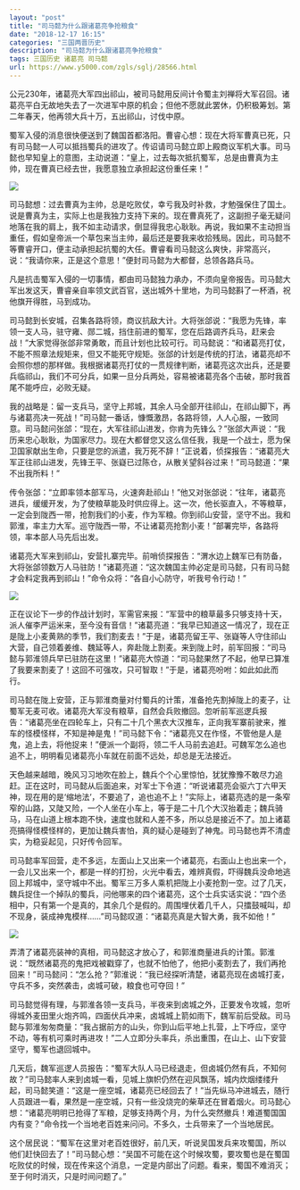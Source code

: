 ```yaml
---
layout: "post"
title: "司马懿为什么跟诸葛亮争抢粮食"
date: "2018-12-17 16:15"
categories: "三国两晋历史"
description: "司马懿为什么跟诸葛亮争抢粮食"
tags: 三国历史 诸葛亮 司马懿
url: https://www.y5000.com/zgls/sglj/28566.html
---
```






公元230年，诸葛亮大军四出祁山，被司马懿用反间计令蜀主刘禅将大军召回。诸葛亮平白无故地失去了一次进军中原的机会；但他不愿就此罢休，仍积极筹划。第二年春天，他再领大兵十万，五出祁山，讨伐中原。

蜀军入侵的消息很快便送到了魏国首都洛阳。曹睿心想：现在大将军曹真已死，只有司马懿一人可以抵挡蜀兵的进攻了。传诏请司马懿立即上殿商议军机大事。司马懿也早知皇上的意图，主动说道：“皇上，过去每次抵抗蜀军，总是由曹真为主帅，现在曹真已经去世，我愿意独立承担起这份重任来！”

![](https://img.y5000.com/uploads/allimg/180209/8-1P209101055c2.jpg)

司马懿想：过去曹真为主帅，总是吃败仗，幸亏我及时补救，才勉强保住了国土。说是曹真为主，实际上也是我独力支持下来的。现在曹真死了，这副担子毫无疑问地落在我的肩上，我不如主动请求，倒显得我忠心耿耿。再说，我如果不主动担当重任，假如皇帝派一个草包来当主帅，最后还是要我来收拾残局。因此，司马懿不等曹睿开口，便主动承担起抗蜀的大任。曹睿看司马懿这么爽快，非常高兴，说：“我请你来，正是这个意思！”便封司马懿为大都督，总领各路兵马。

凡是抗击蜀军入侵的一切事情，都由司马懿独力承办，不须向皇帝报告。司马懿大军出发这天，曹睿亲自率领文武百官，送出城外十里地，为司马懿斟了一杯酒，祝他旗开得胜，马到成功。

司马懿到长安城，召集各路将领，商议抗敌大计。大将张郃说：“我愿为先锋，率领一支人马，驻守雍、郧二城，挡住前进的蜀军，您在后路调齐兵马，赶来会战！”大家觉得张郃非常勇敢，而且计划也比较可行。司马懿说：“和诸葛亮打仗，不能不照章法规矩来，但又不能死守规矩。张郃的计划是传统的打法，诸葛亮却不会照你想的那样做。我根据诸葛亮打仗的一贯规律判断，诸葛亮这次出兵，还是要兵临祁山，我们不可分兵，如果一旦分兵两处，容易被诸葛亮各个击破，那时我首尾不能呼应，必败无疑。

我的战略是：留一支兵马，坚守上邦城，其余人马全部开往祁山，在祁山脚下，再与诸葛亮决一死战！”司马懿一番话，慷慨激昂，各路将领，人人心服，一致同意。司马懿问张郃：“现在，大军往祁山进发，你肯为先锋么？”张郃大声说：“我历来忠心耿耿，为国家尽力。现在大都督您又这么信任我，我是一个战士，愿为保卫国家献出生命，只要是您的派遣，我万死不辞！”正说着，侦探报告：“诸葛亮大军正往祁山进发，先锋王平、张嶷已过陈仓，从散关望斜谷过来！”司马懿道：“果不出我所料！”

传令张郃：“立即率领本部军马，火速奔赴祁山！”他又对张郃说：“往年，诸葛亮进兵，缓缓开发，为了使粮草能及时供应得上。这一次，他长驱直入，不等粮草，一定会到陇西一带，抢割我们的小麦，作为军粮。你到祁山安营，坚守不出。我和郭淮，率主力大军。巡守陇西一带，不让诸葛亮抢割小麦！”部署完毕，各路将领，率本部人马先后出发。

诸葛亮大军来到祁山，安营扎寨完毕。前哨侦探报告：“渭水边上魏军已有防备，大将张郃领数万人马驻防！”诸葛亮道：“这次魏国主帅必定是司马懿，只有司马懿才会料定我再到祁山！”命令众将：“各自小心防守，听我号令行动！”

![](https://img.y5000.com/uploads/allimg/180209/8-1P209101109560.jpg)

正在议论下一步的作战计划时，军需官来报：“军营中的粮草最多只够支持十天，派人催李严运米来，至今没有音信！”诸葛亮道：“我早已知道这一情况了，现在正是陇上小麦黄熟的季节，我们割麦去！”于是，诸葛亮留王平、张嶷等人守住祁山大营，自己领着姜维、魏延等人，奔赴陇上割麦。来到陇上时，前军回报：“司马懿与郭淮领兵早已驻防在这里！”诸葛亮大惊道：“司马懿果然了不起，他早已算准了我要来割麦了！这回不可强攻，只可智取！”于是，诸葛亮吩咐：如此如此而行。

司马懿在陇上安营，正与郭淮商量对付蜀兵的计策，准备抢先割掉陇上的麦子，让蜀军无麦可收。诸葛亮大军没有粮草，自然会兵败撤回。忽听前军巡逻兵报告：“诸葛亮坐在四轮车上，只有二十几个黑衣大汉推车，正向我军寨前驶来，推车的怪模怪样，不知是神是鬼！”司马懿下令：“诸葛亮又在作怪，不管他是人是鬼，追上去，将他捉来！”便派一个副将，领二千人马前去追赶。可魏军怎么追也追不上，明明看见诸葛亮小车就在前面不远处，却总是无法接近。

天色越来越暗，晚风习习地吹在脸上，魏兵个个心里惊怕，犹犹豫豫不敢尽力追赶。正在这时，司马懿从后面追来，对军士下令道：“听说诸葛亮会驱六丁六甲天神，现在用的是‘缩地法’，不要追了，追也追不上！”实际上，诸葛亮选的是一条窄窄的山路，又陡又险，一个人坐在小车上，等于是二十几个大汉抬着走；魏兵骑马，马在山道上根本跑不快，速度也就和人差不多，所以总是接近不了。加上诸葛亮搞得怪模怪样的，更加让魏兵害怕，真的疑心是碰到了神鬼。司马懿也弄不清虚实，为稳妥起见，只好传令回军。

司马懿率军回营，走不多远，左面山上又出来一个诸葛亮，右面山上也出来一个，一会儿又出来一个，都是一样的打扮，火光中看去，难辨真假，吓得魏兵没命地逃回上邦城中，坚守城中不出。蜀军三万多人乘机把陇上小麦抢割一空。过了几天，魏兵捉住一个掉队的蜀兵，问他哪来的四个诸葛亮，这个士兵实话实说：“四个丞相中，只有第一个是真的，其余几个是假的。周围埋伏着几千人，只擂鼓喊叫，却不现身，装成神鬼模样……”司马懿叹道：“诸葛亮真是大智大勇，我不如他！”

![](https://img.y5000.com/uploads/allimg/180209/8-1P209101155919.jpg)

弄清了诸葛亮装神的真相，司马懿这才放心了，和郭淮商量进兵的计策。郭淮说：“既然诸葛亮的鬼把戏被戳穿了，也就不怕他了，他把小麦割去了，我们再抢回来！”司马懿问：“怎么抢？”郭淮说：“我已经探听清楚，诸葛亮现在卤城打麦，守兵不多，突然袭击，卤城可破，粮食也可夺回！”

司马懿觉得有理，与郭淮各领一支兵马，半夜来到卤城之外，正要发令攻城，忽听得城外麦田里火炮齐鸣，四面伏兵冲来，卤城城上箭如雨下，魏军前后受敌。司马懿与郭淮匆匆商量：“我占据前方的山头，你到山后平地上扎营，上下呼应，坚守不动，等有机可乘时再进攻！”二人立即分头率兵，杀出重围，在山上、山下安营坚守，蜀军也退回城中。

几天后，魏军巡逻人员报告：“蜀军大队人马已经退走，但卤城仍然有兵，不知何故？”司马懿率人来到卤城一看，见城上旗帜仍然在迎风飘荡，城内炊烟缕缕升起，司马懿笑道：“这是一座空城，诸葛亮已经回去了！”当先纵马冲进城去，随行人员跟进一看，果然是一座空城，只有一些没烧完的柴草还在冒着烟火。司马懿心想：“诸葛亮明明已抢得了军粮，足够支持两个月，为什么突然撤兵！难道蜀国国内有变？”命令找一个当地老百姓来问问。不多久，士兵带来了一个当地居民。

这个居民说：“蜀军在这里对老百姓很好，前几天，听说吴国发兵来攻蜀国，所以他们赶快回去了！”司马懿心想：“吴国不可能在这个时候攻蜀，要攻蜀也是在蜀国吃败仗的时候，现在传来这个消息，一定是内部出了问题。看来，蜀国不难消灭；至于何时消灭，只是时间问题了。”
